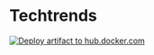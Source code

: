 # Techtrends

[![Deploy artifact to hub.docker.com](https://github.com/guillermo-ampie/techtrends/actions/workflows/artifact-build.yml/badge.svg)](https://github.com/guillermo-ampie/techtrends/actions/workflows/artifact-build.yml)

